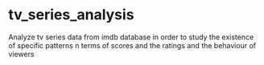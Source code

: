 # tv_series_analysis
Analyze tv series data from imdb database in order to study the existence of specific patterns n terms of scores and the ratings and the behaviour of viewers
